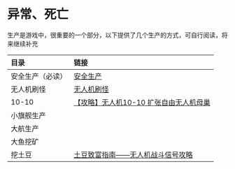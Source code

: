 # 异常、死亡

生产是游戏中，很重要的一个部分，以下提供了几个生产的方式，可自行阅读，将来继续补充



| 目录 | 链接 |
| :--- | :--- |
| 安全生产（必读） | [安全生产](https://wiki.chuangshiqingyu.com/pve/save) |
| 无人机刷怪 | [无人机刷怪](https://wiki.chuangshiqingyu.com/pve/drone) |
| 10-10 | [【攻略】无人机10-10 扩张自由无人机母巢](https://forums.winterco.org/t/topic/1382) |
| 小旗舰生产 |  |
| 大航生产 |  |
| 大鱼挖矿 |  |
| 挖土豆 | [土豆致富指南——无人机战斗信号攻略](https://forums.winterco.org/t/topic/1996) |



